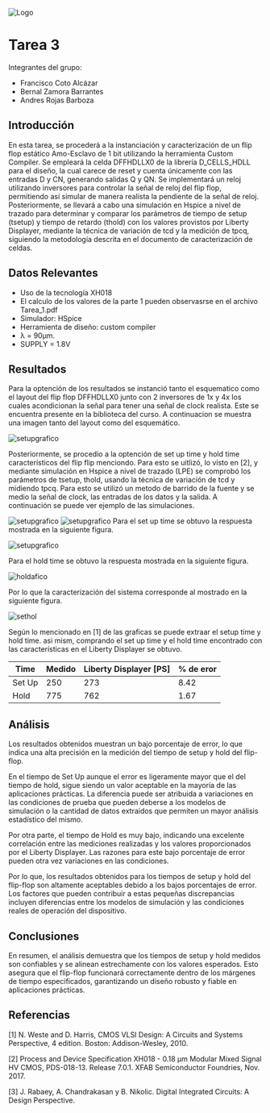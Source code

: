 
![Logo](/Imagenes/Firma_TEC.png)
# Tarea 3
Integrantes del grupo:

* Francisco Coto Alcázar
* Bernal Zamora Barrantes 
* Andres Rojas Barboza 

## Introducción

En esta tarea, se procederá a la instanciación y caracterización de un flip flop estático Amo-Esclavo de 1 bit utilizando la herramienta Custom Compiler. Se empleará la celda DFFHDLLX0 de la librería D_CELLS_HDLL para el diseño, la cual carece de reset y cuenta únicamente con las entradas D y CN, generando salidas Q y QN. Se implementará un reloj utilizando inversores para controlar la señal de reloj del flip flop, permitiendo así simular de manera realista la pendiente de la señal de reloj. Posteriormente, se llevará a cabo una simulación en Hspice a nivel de trazado para determinar y comparar los parámetros de tiempo de setup (tsetup) y tiempo de retardo (thold) con los valores provistos por Liberty Displayer, mediante la técnica de variación de tcd y la medición de tpcq, siguiendo la metodología descrita en el documento de caracterización de celdas.

## Datos Relevantes

* Uso de la tecnología XH018
* El calculo de los valores de la parte 1 pueden observasrse en el archivo Tarea_1.pdf
* Simulador: HSpice
* Herramienta de diseño: custom compiler
* λ = 90µm.
* SUPPLY = 1.8V

## Resultados

Para la optención de los resultados se instanció tanto el esquematico como el layout del flip flop DFFHDLLX0 junto con 2 inversores de 1x y 4x los cuales acondicionan la señal para tener una señal de clock realista. Este se encuentra presente en la biblioteca del curso. A continuacion se muestra una imagen tanto del layout como del esquemático. 

![setupgrafico](./Imagenes/layout.jpg)

Posteriormente, se procedio a la optención de set up time y hold time característicos del flip flip menciondo. Para esto se uitlizó, lo visto en [2], y mediante simulación en Hspice a nivel de trazado (LPE) se comprobó los parámetros de tsetup, thold, usando la técnica de variación de tcd y midiendo tpcq. Para esto se utilizó un metodo de barrido de la fuente y se medio la señal de clock, las entradas de los datos y la salida. A continuación se puede ver ejemplo de las simulaciones. 

![setupgrafico](./Imagenes/simulacion1.jpg)
![setupgrafico](./Imagenes/simulacion2.jpg)
Para el set up time se obtuvo la respuesta mostrada en la siguiente figura. 

![setupgrafico](./Imagenes/SetUp.png)

Para el hold time se obtuvo la respuesta mostrada en la siguiente figura.

![holdafico](./Imagenes/hold.png)

Por lo que la caracterización del sistema corresponde al mostrado en la siguiente figura.

![sethol](./Imagenes/sethold.png)

Según lo mencionado en [1] de las graficas se puede extraar el setup time y hold time. asi mism, comprando el set up time y el hold time encontrado con las características en el Liberty Displayer se obtuvo. 

| Time | Medido | Liberty Displayer [PS] | % de eror |
|-----------|-----------|-----------|-----------|
| Set Up   | 250 | 273  |  8.42 |
| Hold    | 775  | 762  | 1.67  |

 
## Análisis 

Los resultados obtenidos muestran un bajo porcentaje de error, lo que indica una alta precisión en la medición del tiempo de setup y hold del flip-flop.

En el tiempo de Set Up aunque el error es ligeramente mayor que el del tiempo de hold, sigue siendo un valor aceptable en la mayoría de las aplicaciones prácticas. La diferencia puede ser atribuida a variaciones en las condiciones de prueba que pueden deberse a los modelos de simulación o la cantidad de datos extraidos que permiten un mayor análisis estadístico del mismo.

Por otra parte, el tiempo de Hold es muy bajo, indicando una excelente correlación entre las mediciones realizadas y los valores proporcionados por el Liberty Displayer. Las razones para este bajo porcentaje de error pueden otra vez variaciones en las condiciones.

Por lo que, los resultados obtenidos para los tiempos de setup y hold del flip-flop son altamente aceptables debido a los bajos porcentajes de error. Los factores que pueden contribuir a estas pequeñas discrepancias incluyen diferencias entre los modelos de simulación y las condiciones reales de operación del dispositivo.


## Conclusiones

En resumen, el análisis demuestra que los tiempos de setup y hold medidos son confiables y se alinean estrechamente con los valores esperados. Esto asegura que el flip-flop funcionará correctamente dentro de los márgenes de tiempo especificados, garantizando un diseño robusto y fiable en aplicaciones prácticas.

## Referencias
[1] N. Weste and D. Harris, CMOS VLSI Design: A Circuits and Systems Perspective, 4 edition. Boston: Addison-Wesley, 2010.

[2] Process and Device Specification XH018 - 0.18 μm Modular Mixed Signal HV CMOS, PDS-018-13. Release 7.0.1. XFAB Semiconductor Foundries, Nov. 2017.

[3] J. Rabaey, A. Chandrakasan y B. Nikolic. Digital Integrated Circuits: A Design Perspective.

